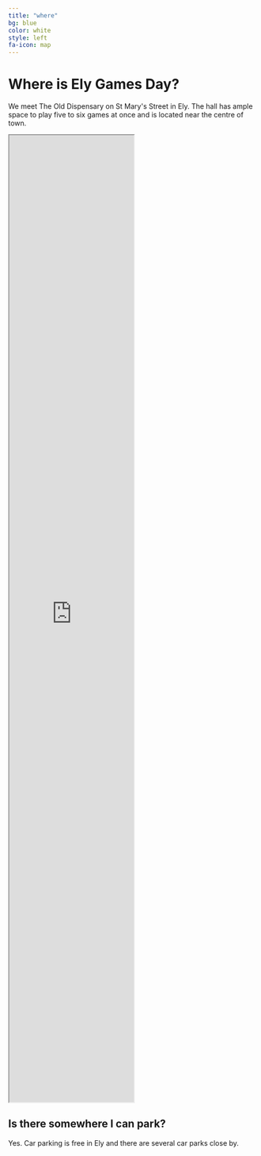 ```yaml
---
title: "where"
bg: blue
color: white
style: left
fa-icon: map
---
```


# Where is Ely Games Day?

We meet The Old Dispensary on St Mary's Street in Ely. The hall has ample space to play five to six games at once and is located near the centre of town.

<iframe src="https://www.google.com/maps/d/embed?mid=zTOQdXyo_nmc.kgk83UxqymxE" width="50%" height="50%" align="center"></iframe>

## Is there somewhere I can park?

Yes. Car parking is free in Ely and there are several car parks close by. 
